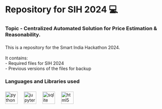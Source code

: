 <h1 align="left">Repository for SIH 2024 💻</h1>

###

<h3 align="left">Topic - Centralized Automated Solution for Price Estimation & Reasonability.</h3>

###

<p align="left">This is a repository for the Smart India Hackathon 2024.<br><br>It contains:<br>- Required files for SIH 2024<br>- Previous versions of the files for backup</p>

###

<h3 align="left">Languages and Libraries used</h3>

###

<div align="left">
  <img src="https://cdn.jsdelivr.net/gh/devicons/devicon/icons/python/python-original.svg" height="40" alt="python logo"  />
  <img width="12" />
  <img src="https://cdn.jsdelivr.net/gh/devicons/devicon/icons/jupyter/jupyter-original.svg" height="40" alt="jupyter logo"  />
  <img width="12" />
  <img src="https://cdn.jsdelivr.net/gh/devicons/devicon/icons/sqlite/sqlite-original.svg" height="40" alt="sqlite logo"  />
  <img width="12" />
  <img src="https://cdn.jsdelivr.net/gh/devicons/devicon/icons/html5/html5-original.svg" height="40" alt="html5 logo"  />
</div>

###

